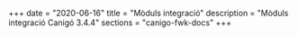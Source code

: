 +++
date        = "2020-06-16"
title       = "Mòduls integració"
description = "Mòduls integració Canigó 3.4.4"
sections    = "canigo-fwk-docs"
+++